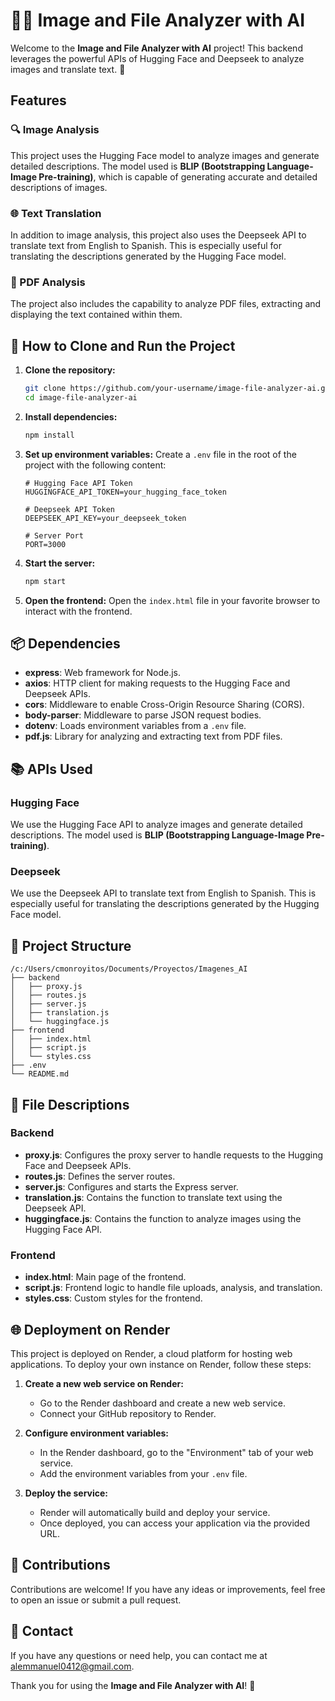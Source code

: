 # 📸📝 Image and File Analyzer with AI

Welcome to the **Image and File Analyzer with AI** project! This backend leverages the powerful APIs of Hugging Face and Deepseek to analyze images and translate text. 🚀

## Features

### 🔍 Image Analysis
This project uses the Hugging Face model to analyze images and generate detailed descriptions. The model used is **BLIP (Bootstrapping Language-Image Pre-training)**, which is capable of generating accurate and detailed descriptions of images.

### 🌐 Text Translation
In addition to image analysis, this project also uses the Deepseek API to translate text from English to Spanish. This is especially useful for translating the descriptions generated by the Hugging Face model.

### 📄 PDF Analysis
The project also includes the capability to analyze PDF files, extracting and displaying the text contained within them.

## 🚀 How to Clone and Run the Project

1. **Clone the repository:**
   ```sh
   git clone https://github.com/your-username/image-file-analyzer-ai.git
   cd image-file-analyzer-ai
   ```

2. **Install dependencies:**
   ```sh
   npm install
   ```

3. **Set up environment variables:**
   Create a `.env` file in the root of the project with the following content:
   ```properties
   # Hugging Face API Token
   HUGGINGFACE_API_TOKEN=your_hugging_face_token

   # Deepseek API Token
   DEEPSEEK_API_KEY=your_deepseek_token

   # Server Port
   PORT=3000
   ```

4. **Start the server:**
   ```sh
   npm start
   ```

5. **Open the frontend:**
   Open the `index.html` file in your favorite browser to interact with the frontend.

## 📦 Dependencies

- **express**: Web framework for Node.js.
- **axios**: HTTP client for making requests to the Hugging Face and Deepseek APIs.
- **cors**: Middleware to enable Cross-Origin Resource Sharing (CORS).
- **body-parser**: Middleware to parse JSON request bodies.
- **dotenv**: Loads environment variables from a `.env` file.
- **pdf.js**: Library for analyzing and extracting text from PDF files.

## 📚 APIs Used

### Hugging Face
We use the Hugging Face API to analyze images and generate detailed descriptions. The model used is **BLIP (Bootstrapping Language-Image Pre-training)**.

### Deepseek
We use the Deepseek API to translate text from English to Spanish. This is especially useful for translating the descriptions generated by the Hugging Face model.

## 📂 Project Structure

```
/c:/Users/cmonroyitos/Documents/Proyectos/Imagenes_AI
├── backend
│   ├── proxy.js
│   ├── routes.js
│   ├── server.js
│   ├── translation.js
│   └── huggingface.js
├── frontend
│   ├── index.html
│   ├── script.js
│   └── styles.css
├── .env
└── README.md
```

## 📜 File Descriptions

### Backend

- **proxy.js**: Configures the proxy server to handle requests to the Hugging Face and Deepseek APIs.
- **routes.js**: Defines the server routes.
- **server.js**: Configures and starts the Express server.
- **translation.js**: Contains the function to translate text using the Deepseek API.
- **huggingface.js**: Contains the function to analyze images using the Hugging Face API.

### Frontend

- **index.html**: Main page of the frontend.
- **script.js**: Frontend logic to handle file uploads, analysis, and translation.
- **styles.css**: Custom styles for the frontend.

## 🌐 Deployment on Render

This project is deployed on Render, a cloud platform for hosting web applications. To deploy your own instance on Render, follow these steps:

1. **Create a new web service on Render:**
   - Go to the Render dashboard and create a new web service.
   - Connect your GitHub repository to Render.

2. **Configure environment variables:**
   - In the Render dashboard, go to the "Environment" tab of your web service.
   - Add the environment variables from your `.env` file.

3. **Deploy the service:**
   - Render will automatically build and deploy your service.
   - Once deployed, you can access your application via the provided URL.

## 🤝 Contributions

Contributions are welcome! If you have any ideas or improvements, feel free to open an issue or submit a pull request.

## 📧 Contact

If you have any questions or need help, you can contact me at [alemmanuel0412@gmail.com](alemmanuel0412@gmail.com).

Thank you for using the **Image and File Analyzer with AI**! 🎉
